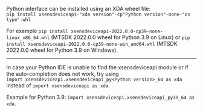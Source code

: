 Python interface can be installed using an XDA wheel file:<br>
`pip install xsensdeviceapi-"xda version"-cp"Python version"-none-"os type".whl`

For example
`pip install xsensdeviceapi-2022.0.0-cp39-none-linux_x86_64.whl`
(MTSDK 2022.0.0 wheel for Python 3.9 on Linux)
or
`pip install xsensdeviceapi-2022.0.0-cp39-none-win_amd64.whl`
(MTSDK 2022.0.0 wheel for Python 3.9 on Windows).

------------------------------------------------------------------------------------

In case your Python IDE is unable to find the xsensdeviceapi module or if the
auto-completion does not work, try using<br>
`import xsensdeviceapi.xsensdeviceapi_py<Python version>_64 as xda`
instead of
`import xsensdeviceapi as xda`.

Example for Python 3.9:
`import xsensdeviceapi.xsensdeviceapi_py39_64 as xda`.
